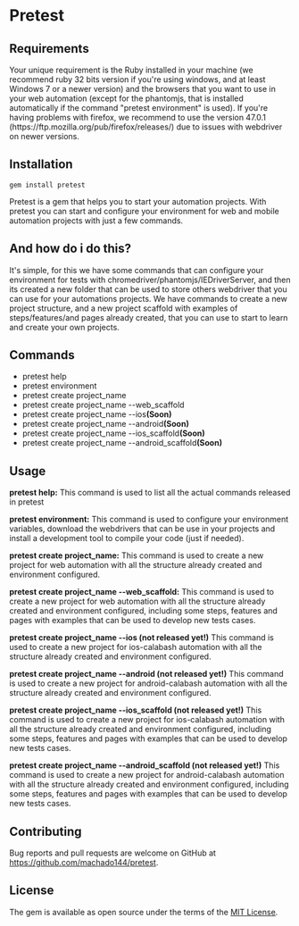 
<h1>Pretest</h1>

<h2>Requirements</h2>

<p>
Your unique requirement is the Ruby installed in your machine (we recommend ruby 32 bits version if you're using windows, and at least Windows 7 or a newer version) and the browsers that you want to use in your web automation (except for the phantomjs, that is installed automatically if the command "pretest environment" is used).
If you're having problems with firefox, we recommend to use the version 47.0.1 (https://ftp.mozilla.org/pub/firefox/releases/) due to issues with webdriver on newer versions.
</p>

<h2>Installation</h2>

    gem install pretest

<p>
Pretest is a gem that helps you to start your automation projects. With pretest you can start and configure your environment for web and mobile automation projects with just a few commands.
</p>

<h2>And how do i do this?</h2>

<p>
It's simple, for this we have some commands that can configure your environment for tests with chromedriver/phantomjs/IEDriverServer, and then its created a new folder that can be used to store others webdriver that you can use for your automations projects.
We have commands to create a new project structure, and a new project scaffold with examples of steps/features/and pages already created, that you can use to start to learn and create your own projects.
</p>

<h2>Commands</h2>

<ul>
<li>pretest help</li>
<li>pretest environment</li>
<li>pretest create project_name</li>
<li>pretest create project_name --web_scaffold</li>
<li>pretest create project_name --ios<strong>(Soon)</strong></li>
<li>pretest create project_name --android<strong>(Soon)</strong></li>
<li>pretest create project_name --ios_scaffold<strong>(Soon)</strong></li>
<li>pretest create project_name --android_scaffold<strong>(Soon)</strong></li>
</ul>

<h2>Usage</h2>

<p>
<strong>pretest help:</strong> This command is used to list all the actual commands released in pretest
</p>

<p>
<strong>pretest environment:</strong> This command is used to configure your environment variables, download the webdrivers that can be use in your projects and install a development tool to compile your code (just if needed).
</p>

<p>
<strong>pretest create project_name:</strong> This command is used to create a new project for web automation with all the structure already created and environment configured.
</p>

<p>
<strong>pretest create project_name --web_scaffold:</strong> This command is used to create a new project for web automation with all the structure already created and environment configured, including some steps, features and pages with examples that can be used to develop new tests cases.
</p>

<strong>pretest create project_name --ios (not released yet!)</strong> This command is used to create a new project for ios-calabash automation with all the structure already created and environment configured.
</p>

<p>
<strong>pretest create project_name --android (not released yet!)</strong> This command is used to create a new project for android-calabash automation with all the structure already created and environment configured.
</p>

<p>
<strong>pretest create project_name --ios_scaffold (not released yet!)</strong> This command is used to create a new project for ios-calabash automation with all the structure already created and environment configured, including some steps, features and pages with examples that can be used to develop new tests cases.
</p>

<p>
<strong>pretest create project_name --android_scaffold (not released yet!)</strong> This command is used to create a new project for android-calabash automation with all the structure already created and environment configured, including some steps, features and pages with examples that can be used to develop new tests cases.
</p>

## Contributing

Bug reports and pull requests are welcome on GitHub at https://github.com/machado144/pretest.

## License

The gem is available as open source under the terms of the [MIT License](http://opensource.org/licenses/MIT).

